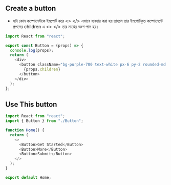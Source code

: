## Create a button
- যদি কোন কম্পোনেন্টকে ইমপোর্ট করে  <> </> এভাবে ব্যবহার করা হয় তাহলে তার ইমপোর্টকৃত কম্পোনেন্টে প্রপসের children এ  <> </> তার মাঝের অংশ পাস হয়।
```js
import React from "react";

export const Button = (props) => {
  console.log(props);
  return (
    <div>
      <button className="bg-purple-700 text-white px-6 py-2 rounded-md m-5">
        {props.children}
      </button>
    </div>
  );
};
```
## Use This button
```js
import React from "react";
import { Button } from "./Button";

function Home() {
  return (
    <>
      <Button>Get Started</Button>
      <Button>More</Button>
      <Button>Submit</Button>
    </>
  );
}

export default Home;
```